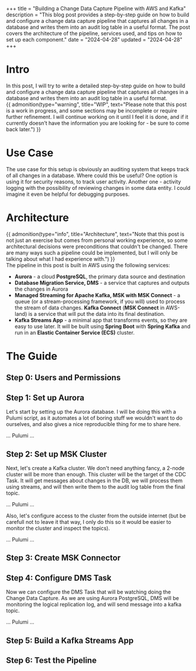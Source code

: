 +++
title = "Building a Change Data Capture Pipeline with AWS and Kafka"
description = "This blog post provides a step-by-step guide on how to build and configure a change data capture pipeline that captures all changes in a database and writes them into an audit log table in a useful format. The post covers the architecture of the pipeline, services used, and tips on how to set up each component."
date = "2024-04-28"
updated = "2024-04-28"
+++

# Intro

In this post, I will try to write a detailed step-by-step guide on how to build and configure a change data capture
pipeline that captures all changes in a database and writes them into an audit log table in a useful format.  
{{ admonition(type="warning", title="WIP", text="Please note that this post is a work in progress, and some sections may
be incomplete or require further refinement. I will continue working on it until I feel it is done, and if it currently
doesn’t have the information you are looking for - be sure to come back later.") }}

# Use Case

The use case for this setup is obviously an auditing system that keeps track of all changes in a database. Where could
this be useful? One option is using it for security reasons, to track user activity. Another one - activity logging
with the possibility of reviewing changes in some data entity. I could imagine it even be helpful for debugging
purposes.

# Architecture

{{ admonition(type="info", title="Architecture", text="Note that this post is not just an exercise but comes from
personal working experience, so some architectural decisions were preconditions that couldn't be changed. There are many
ways such a pipeline could be implemented, but I will only be talking about what I had experience with.") }}  
The pipeline in this post is built in AWS using the following services:

- **Aurora** - a cloud **PostgreSQL**, the primary data source and destination
- **Database Migration Service, DMS** - a service that captures and outputs the changes in Aurora
- **Managed Streaming for Apache Kafka, MSK with MSK Connect** - a queue (or a stream-processing framework, if you will)
  used to process the stream of data changes. **Kafka Connect** (**MSK Connect** in AWS-land) is a service that will put
  the
  data into its final destination.
- **Kafka Streams App** - a minimal app that transforms events, so they are easy to use later. It will be built using
  **Spring Boot** with **Spring Kafka** and run in an **Elastic Container Service (ECS)** cluster.

# The Guide

## Step 0: Users and Permissions

## Step 1: Set up Aurora

Let's start by setting up the Aurora database. I will be doing this with a Pulumi script, as it automates a lot of boring stuff we wouldn't want to do ourselves, and also gives a nice reproducible thing for me to share here.

... Pulumi ...

## Step 2: Set up MSK Cluster

Next, let's create a Kafka cluster. We don't need anything fancy, a 2-node cluster will be more than enough.
This cluster will be the target of the CDC Task. It will get messages about changes in the DB, we will process them using streams,
and will then write them to the audit log table from the final topic.

... Pulumi ...

Also, let's configure access to the cluster from the outside internet (but be carefull not to leave it that way, I only do this so it would be easier to monitor the cluster and inspect the topics).

... Pulumi ...

## Step 3: Create MSK Connector

## Step 4: Configure DMS Task

Now we can configure the DMS Task that will be watching doing the Change Data Capture. As we are using Aurora PostgreSQL, DMS will be monitoring the logical replication log, and will send message into a kafka topic.

... Pulumi ...

## Step 5: Build a Kafka Streams App



## Step 6: Test the Pipeline

